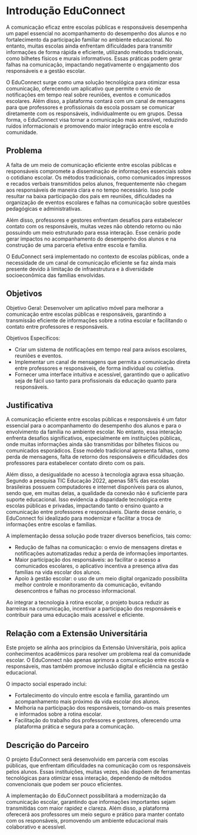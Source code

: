 # Introdução EduConnect

A comunicação eficaz entre escolas públicas e responsáveis desempenha um papel essencial no acompanhamento do desempenho dos alunos e no fortalecimento da participação familiar no ambiente educacional. No entanto, muitas escolas ainda enfrentam dificuldades para transmitir informações de forma rápida e eficiente, utilizando métodos tradicionais, como bilhetes físicos e murais informativos. Essas práticas podem gerar falhas na comunicação, impactando negativamente o engajamento dos responsáveis e a gestão escolar.

O EduConnect surge como uma solução tecnológica para otimizar essa comunicação, oferecendo um aplicativo que permite o envio de notificações em tempo real sobre reuniões, eventos e comunicados escolares. Além disso, a plataforma contará com um canal de mensagens para que professores e profissionais da escola possam se comunicar diretamente com os responsáveis, individualmente ou em grupos. Dessa forma, o EduConnect visa tornar a comunicação mais acessível, reduzindo ruídos informacionais e promovendo maior integração entre escola e comunidade.

## Problema

A falta de um meio de comunicação eficiente entre escolas públicas e responsáveis compromete a disseminação de informações essenciais sobre o cotidiano escolar. Os métodos tradicionais, como comunicados impressos e recados verbais transmitidos pelos alunos, frequentemente não chegam aos responsáveis de maneira clara e no tempo necessário. Isso pode resultar na baixa participação dos pais em reuniões, dificuldades na organização de eventos escolares e falhas na comunicação sobre questões pedagógicas e administrativas.

Além disso, professores e gestores enfrentam desafios para estabelecer contato com os responsáveis, muitas vezes não obtendo retorno ou não possuindo um meio estruturado para essa interação. Esse cenário pode gerar impactos no acompanhamento do desempenho dos alunos e na construção de uma parceria efetiva entre escola e família.

O EduConnect será implementado no contexto de escolas públicas, onde a necessidade de um canal de comunicação eficiente se faz ainda mais presente devido à limitação de infraestrutura e à diversidade socioeconômica das famílias envolvidas.

## Objetivos

Objetivo Geral:
Desenvolver um aplicativo móvel para melhorar a comunicação entre escolas públicas e responsáveis, garantindo a transmissão eficiente de informações sobre a rotina escolar e facilitando o contato entre professores e responsáveis.

Objetivos Específicos:
* Criar um sistema de notificações em tempo real para avisos escolares, reuniões e eventos.
* Implementar um canal de mensagens que permita a comunicação direta entre professores e responsáveis, de forma individual ou coletiva.
* Fornecer uma interface intuitiva e acessível, garantindo que o aplicativo seja de fácil uso tanto para profissionais da educação quanto para responsáveis.

## Justificativa

A comunicação eficiente entre escolas públicas e responsáveis é um fator essencial para o acompanhamento do desempenho dos alunos e para o envolvimento da família no ambiente escolar. No entanto, essa interação enfrenta desafios significativos, especialmente em instituições públicas, onde muitas informações ainda são transmitidas por bilhetes físicos ou comunicados esporádicos. Esse modelo tradicional apresenta falhas, como perda de mensagens, falta de retorno dos responsáveis e dificuldades dos professores para estabelecer contato direto com os pais.

Além disso, a desigualdade no acesso à tecnologia agrava essa situação. Segundo a pesquisa TIC Educação 2022, apenas 58% das escolas brasileiras possuem computadores e internet disponíveis para os alunos, sendo que, em muitas delas, a qualidade da conexão não é suficiente para suporte educacional. Isso evidencia a disparidade tecnológica entre escolas públicas e privadas, impactando tanto o ensino quanto a comunicação entre professores e responsáveis.
Diante desse cenário, o EduConnect foi idealizado para modernizar e facilitar a troca de informações entre escolas e famílias.
 
A implementação dessa solução pode trazer diversos benefícios, tais como:
* Redução de falhas na comunicação: o envio de mensagens diretas e notificações automatizadas reduz a perda de informações importantes.
* Maior participação dos responsáveis: ao facilitar o acesso a comunicados escolares, o aplicativo incentiva a presença ativa das famílias na vida escolar dos alunos.
* Apoio à gestão escolar: o uso de um meio digital organizado possibilita melhor controle e monitoramento da comunicação, evitando desencontros e falhas no processo informacional.

Ao integrar a tecnologia à rotina escolar, o projeto busca reduzir as barreiras na comunicação, incentivar a participação dos responsáveis e contribuir para uma educação mais acessível e eficiente.

## Relação com a Extensão Universitária

Este projeto se alinha aos princípios da Extensão Universitária, pois aplica conhecimentos acadêmicos para resolver um problema real da comunidade escolar. O EduConnect não apenas aprimora a comunicação entre escola e responsáveis, mas também promove inclusão digital e eficiência na gestão educacional.

O impacto social esperado inclui:
* Fortalecimento do vínculo entre escola e família, garantindo um acompanhamento mais próximo da vida escolar dos alunos.
* Melhoria na participação dos responsáveis, tornando-os mais presentes e informados sobre a rotina escolar.
* Facilitação do trabalho dos professores e gestores, oferecendo uma plataforma prática e segura para a comunicação.

## Descrição do Parceiro

O projeto EduConnect será desenvolvido em parceria com escolas públicas, que enfrentam dificuldades na comunicação com os responsáveis pelos alunos. Essas instituições, muitas vezes, não dispõem de ferramentas tecnológicas para otimizar essa interação, dependendo de métodos convencionais que podem ser pouco eficientes.

A implementação do EduConnect possibilitará a modernização da comunicação escolar, garantindo que informações importantes sejam transmitidas com maior rapidez e clareza. Além disso, a plataforma oferecerá aos professores um meio seguro e prático para manter contato com os responsáveis, promovendo um ambiente educacional mais colaborativo e acessível.
